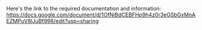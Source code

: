 Here's the link to the required documentation and information: https://docs.google.com/document/d/1OfNiBdCEBFHp9h4z0r3eGSbGxMnAEZMPuV8lJuBf998/edit?usp=sharing
